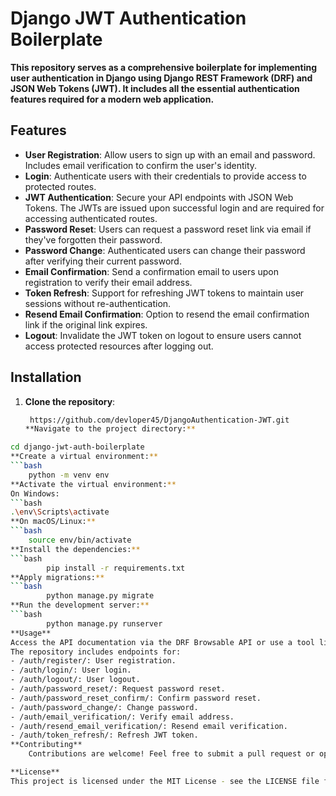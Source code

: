# Django JWT Authentication Boilerplate

**This repository serves as a comprehensive boilerplate for implementing user authentication in Django using Django REST Framework (DRF) and JSON Web Tokens (JWT). It includes all the essential authentication features required for a modern web application.**

## Features

- **User Registration**: Allow users to sign up with an email and password. Includes email verification to confirm the user's identity.
- **Login**: Authenticate users with their credentials to provide access to protected routes.
- **JWT Authentication**: Secure your API endpoints with JSON Web Tokens. The JWTs are issued upon successful login and are required for accessing authenticated routes.
- **Password Reset**: Users can request a password reset link via email if they've forgotten their password.
- **Password Change**: Authenticated users can change their password after verifying their current password.
- **Email Confirmation**: Send a confirmation email to users upon registration to verify their email address.
- **Token Refresh**: Support for refreshing JWT tokens to maintain user sessions without re-authentication.
- **Resend Email Confirmation**: Option to resend the email confirmation link if the original link expires.
- **Logout**: Invalidate the JWT token on logout to ensure users cannot access protected resources after logging out.

## Installation

1. **Clone the repository**:
   ```bash
    https://github.com/devloper45/DjangoAuthentication-JWT.git
   **Navigate to the project directory:**
   ```

````bash
cd django-jwt-auth-boilerplate
**Create a virtual environment:**
```bash
    python -m venv env
**Activate the virtual environment:**
On Windows:
```bash
.\env\Scripts\activate
**On macOS/Linux:**
```bash
    source env/bin/activate
**Install the dependencies:**
```bash
        pip install -r requirements.txt
**Apply migrations:**
```bash
        python manage.py migrate
**Run the development server:**
```bash
        python manage.py runserver
**Usage**
Access the API documentation via the DRF Browsable API or use a tool like Postman to interact with the API endpoints.
The repository includes endpoints for:
- /auth/register/: User registration.
- /auth/login/: User login.
- /auth/logout/: User logout.
- /auth/password_reset/: Request password reset.
- /auth/password_reset_confirm/: Confirm password reset.
- /auth/password_change/: Change password.
- /auth/email_verification/: Verify email address.
- /auth/resend_email_verification/: Resend email verification.
- /auth/token_refresh/: Refresh JWT token.
**Contributing**
    Contributions are welcome! Feel free to submit a pull request or open an issue for any bug reports, feature requests, or suggestions.

**License**
This project is licensed under the MIT License - see the LICENSE file for details.



````
